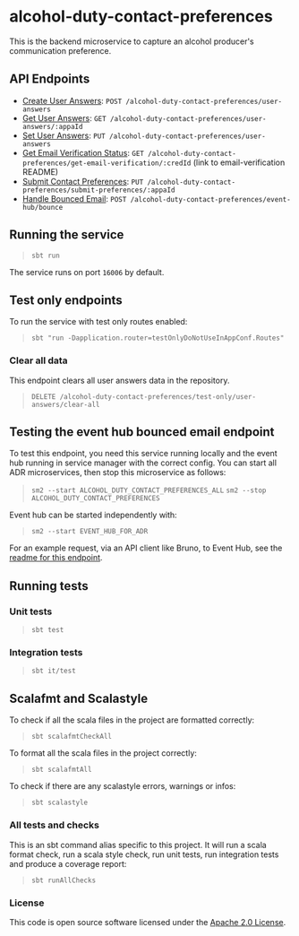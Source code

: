 # alcohol-duty-contact-preferences

This is the backend microservice to capture an alcohol producer's communication preference.

## API Endpoints

- [Create User Answers](api-docs/createUserAnswers.md): `POST /alcohol-duty-contact-preferences/user-answers`
- [Get User Answers](api-docs/getUserAnswers): `GET /alcohol-duty-contact-preferences/user-answers/:appaId`
- [Set User Answers](api-docs/setUserAnswers): `PUT /alcohol-duty-contact-preferences/user-answers`
- [Get Email Verification Status](https://github.com/hmrc/email-verification?tab=readme-ov-file#get-verification-status):
  `GET /alcohol-duty-contact-preferences/get-email-verification/:credId` (link to email-verification README)
- [Submit Contact Preferences](api-docs/submitContactPreferences.md):
  `PUT /alcohol-duty-contact-preferences/submit-preferences/:appaId`
- [Handle Bounced Email](api-docs/handleBouncedEmail.md):
  `POST /alcohol-duty-contact-preferences/event-hub/bounce`

## Running the service

> `sbt run`

The service runs on port `16006` by default.

## Test only endpoints

To run the service with test only routes enabled:
> `sbt "run -Dapplication.router=testOnlyDoNotUseInAppConf.Routes"`

### Clear all data

This endpoint clears all user answers data in the repository.
> `DELETE /alcohol-duty-contact-preferences/test-only/user-answers/clear-all`

## Testing the event hub bounced email endpoint

To test this endpoint, you need this service running locally and the event hub running in service manager with the
correct config. You can start all ADR microservices, then stop this microservice as follows:
> `sm2 --start ALCOHOL_DUTY_CONTACT_PREFERENCES_ALL`
> `sm2 --stop ALCOHOL_DUTY_CONTACT_PREFERENCES`

Event hub can be started independently with:
> `sm2 --start EVENT_HUB_FOR_ADR`

For an example request, via an API client like Bruno, to Event Hub, see
the [readme for this endpoint](api-docs/handleBouncedEmail.md).

## Running tests

### Unit tests

> `sbt test`

### Integration tests

> `sbt it/test`

## Scalafmt and Scalastyle

To check if all the scala files in the project are formatted correctly:
> `sbt scalafmtCheckAll`

To format all the scala files in the project correctly:
> `sbt scalafmtAll`

To check if there are any scalastyle errors, warnings or infos:
> `sbt scalastyle`

### All tests and checks

This is an sbt command alias specific to this project. It will run a scala format
check, run a scala style check, run unit tests, run integration tests and produce a coverage report:
> `sbt runAllChecks`

### License

This code is open source software licensed under
the [Apache 2.0 License]("http://www.apache.org/licenses/LICENSE-2.0.html").